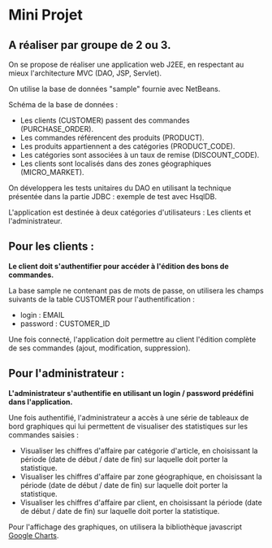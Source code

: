 # Mini Projet

## A réaliser par groupe de 2 ou 3.

On se propose de réaliser une application web J2EE, en respectant au mieux l'architecture MVC (DAO, JSP, Servlet).

On utilise la base de données "sample" fournie avec NetBeans.

Schéma de la base de données :

- Les clients (CUSTOMER) passent des commandes (PURCHASE_ORDER).
- Les commandes référencent des produits (PRODUCT).
- Les produits appartiennent a des catégories (PRODUCT_CODE).
- Les catégories sont associées à un taux de remise (DISCOUNT_CODE).
- Les clients sont localisés dans des zones géographiques (MICRO_MARKET).

On développera les tests unitaires du DAO en utilisant la technique présentée dans la partie JDBC : exemple de test avec HsqlDB.

L'application est destinée à deux catégories d'utilisateurs : Les clients et l'administrateur.

## Pour les clients :

**Le client doit s'authentifier pour accéder à l'édition des bons de commandes.**

La base sample ne contenant pas de mots de passe, on utilisera les champs suivants de la table CUSTOMER pour l'authentification :

- login : EMAIL
- password : CUSTOMER_ID

Une fois connecté, l'application doit permettre au client l'édition complète de ses commandes (ajout, modification, suppression).

## Pour l'administrateur :

**L'administrateur s'authentifie en utilisant un login / password prédéfini dans l'application.**

Une fois authentifié, l'administrateur a accès à une série de tableaux de bord graphiques qui lui permettent de visualiser des statistiques sur les commandes saisies :

- Visualiser les chiffres d'affaire par catégorie d'article, en choisissant la période (date de début / date de fin) sur laquelle doit porter la statistique.
- Visualiser les chiffres d'affaire par zone géographique, en choisissant la période (date de début / date de fin) sur laquelle doit porter la statistique.
- Visualiser les chiffres d'affaire par client, en choisissant la période (date de début / date de fin) sur laquelle doit porter la statistique.

Pour l'affichage des graphiques, on utilisera la bibliothèque javascript [Google Charts](https://developers.google.com/chart/).
